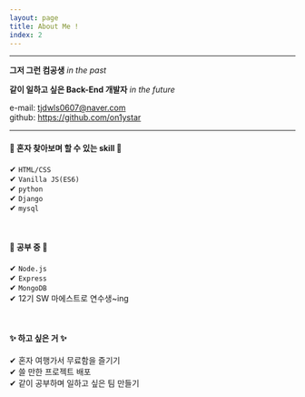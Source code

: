```yaml
---
layout: page
title: About Me !
index: 2
---
```


<hr>

**그저 그런 컴공생** _in the past_

**같이 일하고 싶은 Back-End 개발자** _in the future_ <br>

e-mail: tjdwls0607@naver.com <br>
github: <https://github.com/on1ystar> <br>

<hr>

#### 📌 혼자 찾아보며 할 수 있는 skill 📌

✔ `HTML/CSS`  
✔ `Vanilla JS(ES6)`  
✔ `python`  
✔ `Django`  
✔ `mysql`

<br>

#### 📌 공부 중 📌

✔ `Node.js`  
✔ `Express`  
✔ `MongoDB`   
✔ 12기 SW 마에스트로 연수생~ing

<br>

#### ✨ 하고 싶은 거 ✨

✔ 혼자 여행가서 무료함을 즐기기  
✔ 쓸 만한 프로젝트 배포  
✔ 같이 공부하며 일하고 싶은 팀 만들기
